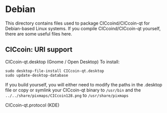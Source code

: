 
Debian
====================
This directory contains files used to package CICcoind/CICcoin-qt
for Debian-based Linux systems. If you compile CICcoind/CICcoin-qt yourself, there are some useful files here.

## CICcoin: URI support ##


CICcoin-qt.desktop  (Gnome / Open Desktop)
To install:

	sudo desktop-file-install CICcoin-qt.desktop
	sudo update-desktop-database

If you build yourself, you will either need to modify the paths in
the .desktop file or copy or symlink your CICcoin-qt binary to `/usr/bin`
and the `../../share/pixmaps/CICcoin128.png` to `/usr/share/pixmaps`

CICcoin-qt.protocol (KDE)

